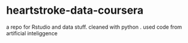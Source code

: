 # heartstroke-data-coursera
a repo for Rstudio and data stuff.
cleaned with python .
used code from artificial inteliggence 
